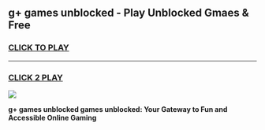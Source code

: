 
## g+ games unblocked - Play Unblocked Gmaes & Free
<h3>
<a href="https://premium.freeplayer.one?title=g+_games_unblocked&ref=20F">CLICK TO PLAY</a></h3>
<hr>

<h3>
<a href="https://premium.freeplayer.one?title=g+_games_unblocked&ref=20F">CLICK 2 PLAY</a>
  
</h3>

<a href="https://premium.freeplayer.one?title=g+_games_unblocked&ref=20F/"><img src="https://clearcache.store/games.png"></a>


**g+ games unblocked games unblocked: Your Gateway to Fun and Accessible Online Gaming**

